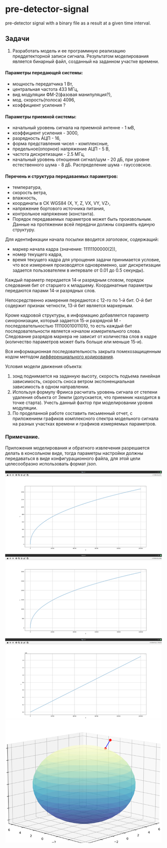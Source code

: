 # pre-detector-signal
pre-detector signal with a binary file as a result at a given time interval.

## Задачи
1. Разработать модель и ее программную реализацию преддетекторной записи сигнала. 
Результатом моделирования является бинарный файл, созданный на заданном участке  времени.

#### Параметры передающей системы:
- мощность передатчика 1 Вт,
- центральная частота 433 МГц,
- вид модуляции ФМ-2(фазовая манипуляция?),
- мод. скорость(полоса) 4096,
- коэффициент усиления ?

#### Параметры приемной системы:
- начальный уровень сигнала на приемной антенне - 1 мВ,
- коэффициент усиления - 3000,
- разрядность АЦП - 16,
- форма представления чисел - комплексные,
- предельное(опорное) напряжение АЦП - 5 В,
- частота дискретизации - 2.5 МГц,
- начальный уровень отношения сигнал/шум - 20 дБ, при уровне естественного шума - 8 дБ. Распределение шума - гауссовское.

#### Перечень и структура передаваемых параметров:
- температура,
- скорость ветра,
- влажность,
- координаты в СК WGS84 (X, Y, Z, VX, VY, VZ›,
- напряжение бортового источника питания,
- контрольное напряжение (константа).
- Порядок передаваемых параметров может быть произвольным. Данные на протяжении всей передачи должны сохранять единую структуру.

Для идентификации начала посылки вводится *заголовок*, содержащий:
- маркер начала кадра (значение: 11111100000(2)),
- номер текущего кадра,
- время текущего кадра для упрощения задачи принимается условие, 
что все измерения производятся одновременно, шаг дискретизации задается пользователем в интервале от 0.01 до 0.5 секунды).

Каждый параметр передается 14-и разрядным словом, порядок следования бит от старшего к
младшему. Координатные параметры передаются парами 14-и разрядных слов. 

Непосредственно измерения передаются с 12-го по 1-й бит. О-й бит содержит признак четности, 13-й бит является маркерным.

Кроме кадровой структуры, в информацию добавляется параметр синхронизации, который задается 
15-и разрядной М - последовательностью 111100010011010, то есть каждый бит последовательности является нэчалом измерительного слова.
Следование разрядов маркера не зависит от количества слов в кадре (количество параметров может быть больше или меньше 15-и).

Вся информационная последовательность закрыта помехозащищенным кодом методом [дифференциального кодирования](https://en.wikipedia.org/wiki/Differential_Manchester_encoding).

Условия модели движения объекта:
1) зонд поднимается на заданную высоту, скорость подъема линейная зависимость, скорость сноса ветром экспоненциальная зависимость в одном направлении.
2) Используя формулу Фрииса расчитать уровень сигнала от степени удаления объекта от Земли (допускается, 
что приемник находится в точке старта). Учесть данный фактор при моделировании уровня модуляции.
3) По проделанной работе составить письменный отчет, с приложением графиков комплексного спектра модельного сигнала на
разных участках времени и графиков измеряемых параметров.
### Примечание.
Приложения моделирования и обратного извлечения разрешается делать в консольном виде, тогда параметры настройки должны
передаваться в виде конфигурационного файла, для этой цели целесообразно использовать формат _json_.

![image](assets/x.png)
![image](assets/y.png)
![image](assets/z.png)
![image](assets/geoid.png)